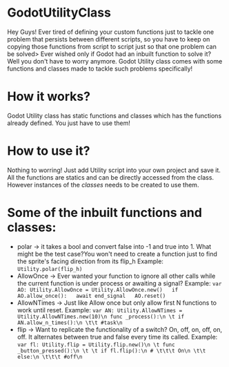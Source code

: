 # GodotUtilityClass
Hey Guys! Ever tired of defining your custom functions just to tackle one problem that persists between different scripts, so you have to keep on copying those functions from script to script just so that one problem can be solved> Ever wished only if Godot had an inbuilt function to solve it? Well you don't have to worry anymore. Godot Utility class comes with some functions and classes made to tackle such problems specifically!   

# How it works?
Godot Utility class has static functions and classes which has the functions already defined. You just have to use them!

# How to use it?
Nothing to worring! Just add Utility script into your own project and save it. All the functions are statics and can be directly accessed from the class. However instances of the *classes* needs to be created to use them.

# Some of the inbuilt functions and classes:
* polar -> it takes a bool and convert false into -1 and true into 1. What might be the test case?You won't need to create a function just to find the sprite's facing direction from its flip_h
  Example: `Utility.polar(flip_h)`
* AllowOnce -> Ever wanted your function to ignore all other calls while the current function is under process or awaiting a signal?
  Example: `var AO: Utility.AllowOnce = Utility.AllowOnce.new()  
            if AO.allow_once():  
              await end_signal  
              AO.reset()`
* AllowNTimes -> Just like Allow once but only allow first N functions to work until reset.
  Example: `var AN: Utility.AllowNTimes = Utility.AllowNTimes.new(10)\n
           func _process():\n
             \t if AN.allow_n_times():\n
                \t\t #task\n`
* flip -> Want to replicate the functionality of a switch? On, off, on, off, on, off. It alternates between true and false every time its called.
Example: `var fl: Utility.flip = Utility.flip.new()\n
          \t func _button_pressed():\n
             \t \t if fl.flip():\n
                # \t\t\t On\n
             \t\t else:\n
                \t\t\t #off\n`
